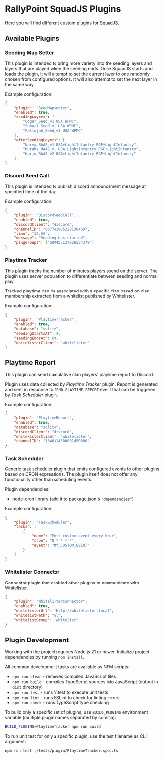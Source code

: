 # RallyPoint SquadJS Plugins

Here you will find different custom plugins for [SquadJS](https://github.com/Team-Silver-Sphere/SquadJS).


## Available Plugins

### Seeding Map Setter

This plugin is intended to bring more variety into the seeding layers and layers that are played when the seeding
ends. Once SquadJS starts and loads the plugin, it will attempt to set the current layer to one randomly chosen
from configured options. It will also attempt to set the next layer in the same way.

Example configuration:

```json
{
    "plugin": "SeedMapSetter",
    "enabled": true,
    "seedingLayers": [
        "Logar_Seed_v1 USA WPMC",
        "Sumari_Seed_v1 USA WPMC",
        "Fallujah_Seed_v1 USA WPMC"
    ],
    "afterSeedingLayers": [
        "Narva_RAAS_v1 USA+LightInfantry RGF+LightInfantry",
        "Mutaha_RAAS_v1 USA+LightInfantry RGF+LightInfantry",
        "Harju_RAAS_v2 USA+LightInfantry RGF+LightInfantry"
    ]
}
```


### Discord Seed Call

This plugin is intended to publish discord announcement message at specified time of the day.

Example configuration:

```json
{
    "plugin": "DiscordSeedCall",
    "enabled": true,
    "discordClient": "discord",
    "channelID": "667741905228136459",
    "time": "15:00",
    "message": "Seeding has started",
    "pingGroups": ["500455137626554379"]
}
```


### Playtime Tracker

This plugin tracks the number of minutes players spend on the server. The plugin uses server population to
differentiate between seeding and normal play.

Tracked playtime can be associated with a specific clan based on clan membership extracted from a whitelist
published by Whitelister.

Example configuration:

```json
{
    "plugin": "PlaytimeTracker",
    "enabled": true,
    "database": "sqlite",
    "seedingStartsAt": 4,
    "seedingEndsAt": 60,
    "whitelisterClient": "whitelister"
}
```


## Playtime Report

This plugin can send cumulative clan players' playtime report to Discord.

Plugin uses data collected by _Playtime Tracker_ plugin. Report is generated and sent in response to
`SEND_PLAYTIME_REPORT` event that can be triggered by _Task Scheduler_ plugin.

Example configuration:

```json
{
    "plugin": "PlaytimeReport",
    "enabled": true,
    "database": "sqlite",
    "discordClient": "discord",
    "whitekisterClient": "whitelister",
    "channelID": "1340314500031450080"
}
```


### Task Scheduler

Generic task scheduler plugin that emits configured events to other plugins based on CRON expressions.
The plugin itself does not offer any functionality other than scheduling events.

Plugin dependencies:

* [node-cron](https://www.npmjs.com/package/node-cron) library (add it to package.json's `"dependencies"`)

Example configuration:

```json
{
    "plugin": "TaskScheduler",
    "tasks": [
        {
            "name": "Emit custom event every hour",
            "cron": "0 * * * *",
            "event": "MY_CUSTOM_EVENT"
        }
    ]
}
```


### Whitelister Connector

Connector plugin that enabled other plugins to communicate with Whitelister.

```json
{
    "plugin": "WhitelisterConnector",
    "enabled": true,
    "whitelisterUrl": "http://whitelister.local",
    "whitelistPath": "wl",
    "whitelistGroup": "whitelist"
}
```


## Plugin Development

Working with the project requires Node.js 21 or newer. Initialize project dependencies by running `npm install`.

All common development tasks are available as NPM scripts:

* `npm run clean` - removes compiled JavaScript files
* `npm run build` - compiles TypeScript sources into JavaScript (output in `dist` directory)
* `npm run test` - runs Vitest to execute unit tests
* `npm run lint` - runs ESLint to check for linting errors
* `npm run check` - runs TypeScript type checking

To build only a specific set of plugins, use `BUILD_PLUGINS` environment variable (multiple plugin names separated by comma):

```bash
BUILD_PLUGINS=PlaytimeTracker npm run build
```

To run unit test for only a specific plugin, use the test filename as CLI argument:

```bash
npm run test ./tests/plugin/PlaytimeTracker.spec.ts
```
